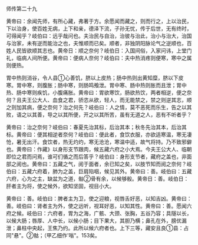 师传第二十九

黄帝曰：余闻先师，有所心藏，弗著于方。余愿闻而藏之，则而行之，上以治民，下以治身，使百姓无病，上下和亲，德泽下流，子孙无忧，传于后世，无有终时，可得闻乎？岐伯曰：远乎哉问也。夫治民与自治，治彼与治此，治小与治大，治国与治家，未有逆而能治之也，夫惟顺而已矣。顺者，非独阴阳脉论气之逆顺也，百姓人民皆欲顺其志也。黄帝日：顺之奈何？岐伯日：入国间俗，入家问讳，上堂门礼，临病人间所便。黄帝曰：便病人奈何？岐伯曰：夫中热消疼则便寒，寒中之属则便热。

胃中热则消谷，令人县①心善饥，脐以上皮热；肠中热则出黄知糜，脐以下皮寒。胃中寒，则腹胀；肠中寒，则肠鸣飧泄。胃中寒、肠中热则胀而且泄；胃中热、肠中寒则疾饥，小腹痛胀。黄帝曰：胃欲寒饮，肠欲热饮，两者相逆，便之奈何？且夫王公大人、血食之君，骄恣从欲，轻人，而无能禁之，禁之则逆其志，顺之则加其病，便之奈何？治之何先？岐伯曰：人之情，莫不恶死而乐生，告之以其败，语之以其善，导之以其所便，开之以其所苦，虽有无道之人，恶有不听者乎？

黄帝曰：治之奈何？岐伯曰：春夏先治其标，后治其本；秋冬先治其本，后治其标。黄帝曰：便其相逆者奈何？岐伯曰：便此者，食饮衣服，亦欲适寒温，寒无凄怆，暑无出汗。食饮者，热无灼灼，寒无沧沧，寒温中适，故气将持。乃不致邪僻也。黄帝曰：作藏》以身形支节跟肉，候五藏六府之小大焉。今夫王公大人、临朝即位之君而问焉，谁可们循之而后答乎？岐伯曰：身形支节者，藏府之盖也，非面部之阅也。黄帝曰：五藏之气，阅于面者，余已知之矣，以肢节知而阅之奈何？岐伯曰：五藏六府着，肺为之盖，巨肩陷咽，候见其外。黄帝曰：善。岐伯曰：五藏六府，心为之主，缺盆为之道，骷②骨有余，以候够骰。黄帝日：善。岐伯日：肝者主为将，使之候外，欲知坚固，视目小大。

黄帝曰：善。岐伯曰：脾者主为卫，使之迎粮，视唇舌好恶，以知吉凶。黄帝曰：善。岐伯曰：肾者主为外，使之远听，视耳好恶，以知其性。黄帝曰：善。愿闻六府之候。岐伯曰：六府者，胃为之海，广骸、大颈、张胸，五谷乃容；具隧以长，以候大肠；唇厚、人中长，以候小肠；目下果大，其胆乃横；鼻孔在外，膀优漏泄；鼻柱中央起，王焦乃约。此所以候六府者也。上下三等，藏安且良①县：占同"悬"。②骷；（甲乙细作'嗡"。153矣。

